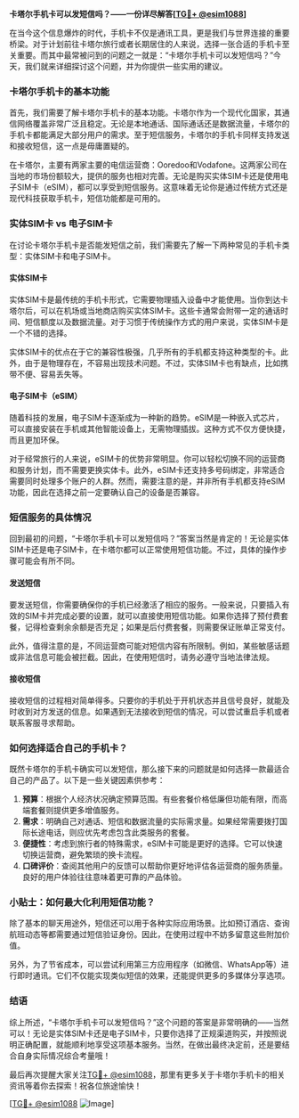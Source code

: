 **卡塔尔手机卡可以发短信吗？——一份详尽解答[[TG💪+ @esim1088](https://t.me/s/esim1088)]**

在当今这个信息爆炸的时代，手机卡不仅是通讯工具，更是我们与世界连接的重要桥梁。对于计划前往卡塔尔旅行或者长期居住的人来说，选择一张合适的手机卡至关重要。而其中最常被问到的问题之一就是：“卡塔尔手机卡可以发短信吗？”今天，我们就来详细探讨这个问题，并为你提供一些实用的建议。

### 卡塔尔手机卡的基本功能

首先，我们需要了解卡塔尔手机卡的基本功能。卡塔尔作为一个现代化国家，其通信网络覆盖非常广泛且稳定。无论是本地通话、国际通话还是数据流量，卡塔尔的手机卡都能满足大部分用户的需求。至于短信服务，卡塔尔的手机卡同样支持发送和接收短信，这一点是毋庸置疑的。

在卡塔尔，主要有两家主要的电信运营商：Ooredoo和Vodafone。这两家公司在当地的市场份额较大，提供的服务也相对完善。无论是购买实体SIM卡还是使用电子SIM卡（eSIM），都可以享受到短信服务。这意味着无论你是通过传统方式还是现代科技获取手机卡，短信功能都是可用的。

### 实体SIM卡 vs 电子SIM卡

在讨论卡塔尔手机卡是否能发短信之前，我们需要先了解一下两种常见的手机卡类型：实体SIM卡和电子SIM卡。

#### 实体SIM卡

实体SIM卡是最传统的手机卡形式，它需要物理插入设备中才能使用。当你到达卡塔尔后，可以在机场或当地商店购买实体SIM卡。这些卡通常会附带一定的通话时间、短信额度以及数据流量。对于习惯于传统操作方式的用户来说，实体SIM卡是一个不错的选择。

实体SIM卡的优点在于它的兼容性极强，几乎所有的手机都支持这种类型的卡。此外，由于是物理存在，不容易出现技术问题。不过，实体SIM卡也有缺点，比如携带不便、容易丢失等。

#### 电子SIM卡（eSIM）

随着科技的发展，电子SIM卡逐渐成为一种新的趋势。eSIM是一种嵌入式芯片，可以直接安装在手机或其他智能设备上，无需物理插拔。这种方式不仅方便快捷，而且更加环保。

对于经常旅行的人来说，eSIM卡的优势非常明显。你可以轻松切换不同的运营商和服务计划，而不需要更换实体卡。此外，eSIM卡还支持多号码绑定，非常适合需要同时处理多个账户的人群。然而，需要注意的是，并非所有手机都支持eSIM功能，因此在选择之前一定要确认自己的设备是否兼容。

### 短信服务的具体情况

回到最初的问题，“卡塔尔手机卡可以发短信吗？”答案当然是肯定的！无论是实体SIM卡还是电子SIM卡，在卡塔尔都可以正常使用短信功能。不过，具体的操作步骤可能会有所不同。

#### 发送短信

要发送短信，你需要确保你的手机已经激活了相应的服务。一般来说，只要插入有效的SIM卡并完成必要的设置，就可以直接使用短信功能。如果你选择了预付费套餐，记得检查剩余余额是否充足；如果是后付费套餐，则需要保证账单正常支付。

此外，值得注意的是，不同运营商可能对短信内容有所限制。例如，某些敏感话题或非法信息可能会被拦截。因此，在使用短信时，请务必遵守当地法律法规。

#### 接收短信

接收短信的过程相对简单得多。只要你的手机处于开机状态并且信号良好，就能及时收到对方发送的信息。如果遇到无法接收到短信的情况，可以尝试重启手机或者联系客服寻求帮助。

### 如何选择适合自己的手机卡？

既然卡塔尔的手机卡确实可以发短信，那么接下来的问题就是如何选择一款最适合自己的产品了。以下是一些关键因素供参考：

1. **预算**：根据个人经济状况确定预算范围。有些套餐价格低廉但功能有限，而高端套餐则提供更多增值服务。
2. **需求**：明确自己对通话、短信和数据流量的实际需求量。如果经常需要拨打国际长途电话，则应优先考虑包含此类服务的套餐。
3. **便捷性**：考虑到旅行者的特殊需求，eSIM卡可能是更好的选择。它可以快速切换运营商，避免繁琐的换卡流程。
4. **口碑评价**：查阅其他用户的反馈可以帮助你更好地评估各运营商的服务质量。良好的用户体验往往意味着更可靠的产品体验。

### 小贴士：如何最大化利用短信功能？

除了基本的聊天用途外，短信还可以用于各种实际应用场景。比如预订酒店、查询航班动态等都需要通过短信验证身份。因此，在使用过程中不妨多留意这些附加价值。

另外，为了节省成本，可以尝试利用第三方应用程序（如微信、WhatsApp等）进行即时通讯。它们不仅能实现类似短信的效果，还能提供更多的多媒体分享选项。

### 结语

综上所述，“卡塔尔手机卡可以发短信吗？”这个问题的答案是非常明确的——当然可以！无论是实体SIM卡还是电子SIM卡，只要你选择了正规渠道购买，并按照说明正确配置，就能顺利地享受这项基本服务。当然，在做出最终决定前，还是要结合自身实际情况综合考量哦！

最后再次提醒大家关注[TG💪+ @esim1088](https://t.me/s/esim1088)，那里有更多关于卡塔尔手机卡的相关资讯等着你去探索！祝各位旅途愉快！

[[TG💪+ @esim1088](https://t.me/s/esim1088) ![Image](https://i.postimg.cc/4NQfJmqS/Snipaste-2025-05-13-00-14-12.png)]